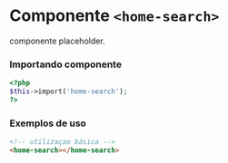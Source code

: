 # Componente `<home-search>`
componente placeholder.

### Importando componente
```PHP
<?php 
$this->import('home-search');
?>
```
### Exemplos de uso
```HTML
<!-- utilizaçao básica -->
<home-search></home-search>

```